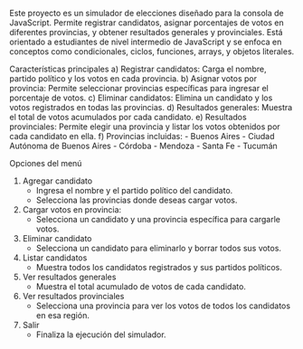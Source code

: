 Este proyecto es un simulador de elecciones diseñado para la consola de JavaScript. Permite registrar candidatos, asignar porcentajes de votos en diferentes provincias, y obtener resultados generales y provinciales. Está orientado a estudiantes de nivel intermedio de JavaScript y se enfoca en conceptos como condicionales, ciclos, funciones, arrays, y objetos literales.

Características principales
a) Registrar candidatos: Carga el nombre, partido político y los votos en cada provincia.
b) Asignar votos por provincia: Permite seleccionar provincias específicas para ingresar el porcentaje de votos.
c) Eliminar candidatos: Elimina un candidato y los votos registrados en todas las provincias.
d) Resultados generales: Muestra el total de votos acumulados por cada candidato.
e) Resultados provinciales: Permite elegir una provincia y listar los votos obtenidos por cada candidato en ella.
f) Provincias incluidas:
    - Buenos Aires
    - Ciudad Autónoma de Buenos Aires
    - Córdoba
    - Mendoza
    - Santa Fe
    - Tucumán

Opciones del menú
1) Agregar candidato
   - Ingresa el nombre y el partido político del candidato.
   - Selecciona las provincias donde deseas cargar votos.
2) Cargar votos en provincia:
   - Selecciona un candidato y una provincia específica para cargarle votos.
3) Eliminar candidato
   - Selecciona un candidato para eliminarlo y borrar todos sus votos.
4) Listar candidatos
   - Muestra todos los candidatos registrados y sus partidos políticos.
5) Ver resultados generales
   - Muestra el total acumulado de votos de cada candidato.
6) Ver resultados provinciales
   - Selecciona una provincia para ver los votos de todos los candidatos en esa región.
7) Salir
   - Finaliza la ejecución del simulador.
